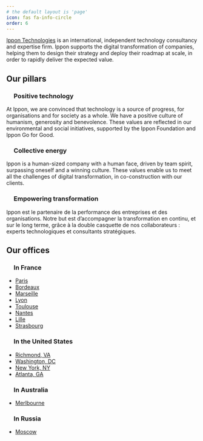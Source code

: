 ```yaml
---
# the default layout is 'page'
icon: fas fa-info-circle
order: 6
---
```


[Ippon Technologies](https://us.ippon.tech/) is an international, independent technology consultancy and expertise firm. Ippon supports the digital transformation of companies, helping them to design their strategy and deploy their roadmap at scale, in order to rapidly deliver the expected value.

## Our pillars
### &nbsp;&nbsp;&nbsp;&nbsp;&nbsp;Positive technology
At Ippon, we are convinced that technology is a source of progress, for organisations and for society as a whole. We have a positive culture of humanism, generosity and benevolence. These values are reflected in our environmental and social initiatives, supported by the Ippon Foundation and Ippon Go for Good.

### &nbsp;&nbsp;&nbsp;&nbsp;&nbsp;Collective energy
Ippon is a human-sized company with a human face, driven by team spirit, surpassing oneself and a winning culture. These values enable us to meet all the challenges of digital transformation, in co-construction with our clients.

### &nbsp;&nbsp;&nbsp;&nbsp;&nbsp;Empowering transformation
Ippon est le partenaire de la performance des entreprises et des organisations. Notre but est d’accompagner la transformation en continu, et sur le long terme, grâce à la double casquette de nos collaborateurs : experts technologiques et consultants stratégiques.

## Our offices

### &nbsp;&nbsp;&nbsp;&nbsp;&nbsp;In France
*  [Paris](https://fr.ippon.tech/offices/agence-paris)
*  [Bordeaux](https://fr.ippon.tech/offices/agence-bordeaux)
*  [Marseille](https://fr.ippon.tech/offices/agence-marseille)
*  [Lyon](https://fr.ippon.tech/offices/agence-lyon)
*  [Toulouse](https://fr.ippon.tech/offices/agence-toulouse)
*  [Nantes](https://fr.ippon.tech/offices/agence-nantes)
*  [Lille](https://fr.ippon.tech/offices/agence-lille)
*  [Strasbourg](https://fr.ippon.tech/offices/agence-strasbourg)

### &nbsp;&nbsp;&nbsp;&nbsp;&nbsp;In the United States
*  [Richmond, VA](https://us.ippon.tech/offices/richmond)
*  [Washington, DC](https://us.ippon.tech/offices/washington-dc)
*  [New York, NY](https://us.ippon.tech/offices/new-york-city)
*  [Atlanta, GA](https://us.ippon.tech/offices/the-atlanta-office)

### &nbsp;&nbsp;&nbsp;&nbsp;&nbsp;In Australia
*  [Merlbourne](https://au.ippon.tech/offices/melbourne)

### &nbsp;&nbsp;&nbsp;&nbsp;&nbsp;In Russia
*  [Moscow](https://ru.ippon.tech/offices/moscow)